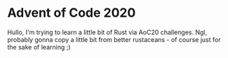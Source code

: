 # Advent of Code 2020

Hullo, I'm trying to learn a little bit of Rust via AoC20 challenges.
Ngl, probably gonna copy a little bit from better rustaceans - of course just for the sake of learning ;)